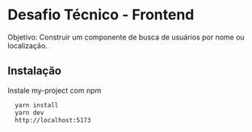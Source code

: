 
# Desafio Técnico - Frontend

Objetivo: Construir um componente de busca de usuários por nome ou localização.



## Instalação

Instale my-project com npm

```bash
  yarn install
  yarn dev
  http://localhost:5173
```
    